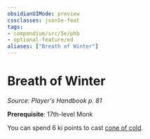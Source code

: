 ```yaml
---
obsidianUIMode: preview
cssclasses: json5e-feat
tags:
- compendium/src/5e/phb
- optional-feature/ed
aliases: ["Breath of Winter"]
---
```

# Breath of Winter
*Source: Player's Handbook p. 81*  

**Prerequisite**: 17th-level Monk

You can spend 6 ki points to cast [cone of cold](../spells/cone-of-cold.md#).